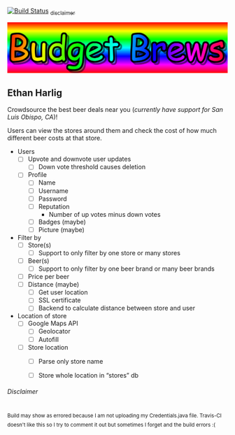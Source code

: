 [![Build Status](https://travis-ci.org/cpe305Spring17/spring2017-project-ethanharlig.svg?branch=master)](https://travis-ci.org/cpe305Spring17/spring2017-project-ethanharlig) [<sub>disclaimer</sub>](#disclaimer)

![Budget Brews](website/res/img/logo.png)

## Ethan Harlig 

Crowdsource the best beer deals near you (_currently have support for San Luis Obispo, CA_)!

Users can view the stores around them and check the cost of how much different beer costs at that store. 

- Users
    - [ ] Upvote and downvote user updates
        - [ ] Down vote threshold causes deletion
    - [ ] Profile
        - [ ] Name
        - [ ] Username
        - [ ] Password
        - [ ] Reputation
            - Number of up votes minus down votes
        - [ ] Badges (maybe)
        - [ ] Picture (maybe)
- Filter by
    - [ ] Store(s)
        - [ ] Support to only filter by one store or many stores
    - [ ] Beer(s)
        - [ ] Support to only filter by one beer brand or many beer brands
    - [ ] Price per beer
    - [ ] Distance (maybe)
        - [ ] Get user location
        - [ ] SSL certificate
        - [ ] Backend to calculate distance between store and user
- Location of store
    - [ ] Google Maps API
        - [ ] Geolocator
        - [ ] Autofill
    - [ ] Store location
        - [ ] Parse only store name
        - [ ] Store whole location in “stores” db





###### Disclaimer
<sub>Build may show as errored because I am not uploading my Credentials.java file. Travis-CI doesn't like this so I try to comment it out but sometimes I forget and the build errors :(</sub>

